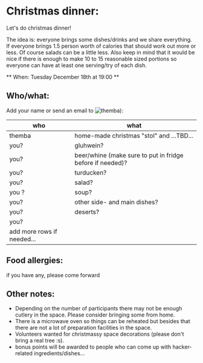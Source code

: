 # Christmas dinner:

Let's do christmas dinner!

The idea is: everyone brings some dishes/drinks and we share everything. If everyone brings 1.5 person worth of calories that should work out more or less. Of course salads can be a little less. Also keep in mind that it would be nice if there is enough to make 10 to 15 reasonable sized portions so everyone can have at least one serving/try of each dish.

** When: Tuesday December 18th at 19:00 **

## Who/what:
Add your name or send an email to ![themba](/img/email.png "themba")):

| who      | what |
| ---      | --- |
| themba   | home-made christmas "stol" and ...TBD... |
| you?     | gluhwein? |
| you?     | beer/whine (make sure to put in fridge before if needed)? |
| you?     | turducken? |
| you?     | salad? |
| you ?    | soup? |
| you?     | other side- and main dishes? |
| you?     | deserts? |
| you?     | |
| add more rows if needed...     | |

## Food allergies:
if you have any, please come forward


## Other notes:
* Depending on the number of participants there may not be enough cutlery in the space. Please consider bringing some from home. 
* There is a microwave oven so things can be reheated but besides that there are not a lot of preparation facilities in the space.
* Volunteers wanted for christmassy space decorations (please don't bring a real tree :s).
* bonus points will be awarded to people who can come up with hacker-related ingredients/dishes...

